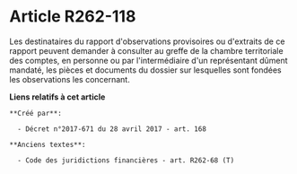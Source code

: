 # Article R262-118

Les destinataires du rapport d'observations provisoires ou d'extraits de ce rapport peuvent demander à consulter au greffe de
la chambre territoriale des comptes, en personne ou par l'intermédiaire d'un représentant dûment mandaté, les pièces et
documents du dossier sur lesquelles sont fondées les observations les concernant.

**Liens relatifs à cet article**

	**Créé par**:

	  - Décret n°2017-671 du 28 avril 2017 - art. 168

	**Anciens textes**:

	  - Code des juridictions financières - art. R262-68 (T)

